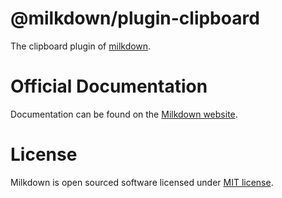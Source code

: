 # @milkdown/plugin-clipboard

The clipboard plugin of [milkdown](https://milkdown.dev/).

# Official Documentation

Documentation can be found on the [Milkdown website](https://milkdown.dev/plugin-clipboard).

# License

Milkdown is open sourced software licensed under [MIT license](https://github.com/Milkdown/milkdown/blob/main/LICENSE).
